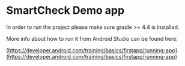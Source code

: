 SmartCheck Demo app
===

In order to run the project please make sure gradle >= 4.4 is installed.

More info about how to run it from Android Studio can be found here:

[https://developer.android.com/training/basics/firstapp/running-app](https://developer.android.com/training/basics/firstapp/running-app)
